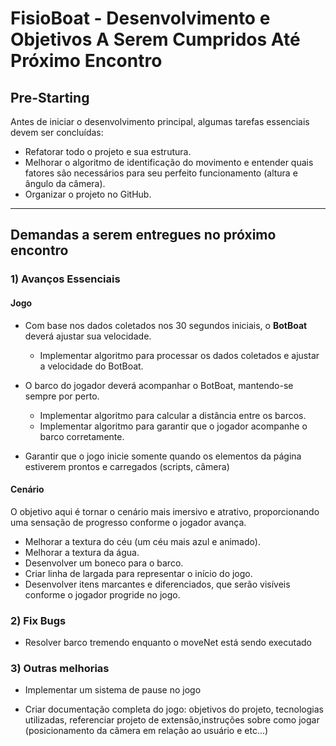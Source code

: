 # FisioBoat - Desenvolvimento e Objetivos A Serem Cumpridos Até Próximo Encontro

## Pre-Starting
Antes de iniciar o desenvolvimento principal, algumas tarefas essenciais devem ser concluídas:

- Refatorar todo o projeto e sua estrutura.
- Melhorar o algoritmo de identificação do movimento e entender quais fatores são necessários para seu perfeito funcionamento (altura e ângulo da câmera).
- Organizar o projeto no GitHub.

---

## Demandas a serem entregues no próximo encontro

### 1) Avanços Essenciais

#### Jogo

- Com base nos dados coletados nos 30 segundos iniciais, o **BotBoat** deverá ajustar sua velocidade.
  * Implementar algoritmo para processar os dados coletados e ajustar a velocidade do BotBoat.

- O barco do jogador deverá acompanhar o BotBoat, mantendo-se sempre por perto.
  * Implementar algoritmo para calcular a distância entre os barcos.
  * Implementar algoritmo para garantir que o jogador acompanhe o barco corretamente.

- Garantir que o jogo inicie somente quando os elementos da página estiverem prontos e carregados (scripts, câmera)


#### Cenário
O objetivo aqui é tornar o cenário mais imersivo e atrativo, proporcionando uma sensação de progresso conforme o jogador avança.

- Melhorar a textura do céu (um céu mais azul e animado).
- Melhorar a textura da água.
- Desenvolver um boneco para o barco.
- Criar linha de largada para representar o início do jogo.
- Desenvolver itens marcantes e diferenciados, que serão visíveis conforme o jogador progride no jogo.


### 2) Fix Bugs

- Resolver barco tremendo enquanto o moveNet está sendo executado

### 3) Outras melhorias

- Implementar um sistema de pause no jogo

- Criar documentação completa do jogo: objetivos do projeto, tecnologias utilizadas, referenciar projeto de extensão,instruções sobre como jogar (posicionamento da câmera em relação ao usuário e etc...)